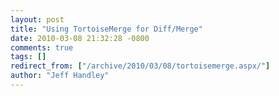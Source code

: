 ```yaml
---
layout: post
title: "Using TortoiseMerge for Diff/Merge"
date: 2010-03-08 21:32:28 -0800
comments: true
tags: []
redirect_from: ["/archive/2010/03/08/tortoisemerge.aspx/"]
author: "Jeff Handley"
---
```


